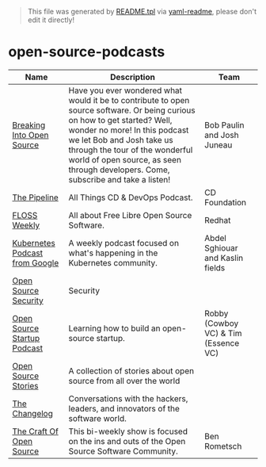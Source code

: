 > This file was generated by [README.tpl](README.tpl) via [yaml-readme](https://github.com/LinuxSuRen/yaml-readme), please don't edit it directly!


# open-source-podcasts

| Name | Description | Team |
|---|---|---|
| [Breaking Into Open Source](https://www.pubhouse.net/breaking-into-open-source) | Have you ever wondered what would it be to contribute to open source software. Or being curious on how to get started? Well, wonder no more! In this podcast we let Bob and Josh take us through the tour of the wonderful world of open source, as seen through developers. Come, subscribe and take a listen! | Bob Paulin and Josh Juneau |
| [The Pipeline](https://cdeliveryfdn.buzzsprout.com/) | All Things CD &amp; DevOps Podcast. | CD Foundation |
| [FLOSS Weekly](https://twit.tv/shows/floss-weekly) | All about Free Libre Open Source Software. | Redhat |
| [Kubernetes Podcast from Google](https://kubernetespodcast.com/) | A weekly podcast focused on what&#39;s happening in the Kubernetes community. | Abdel Sghiouar and Kaslin fields |
| [Open Source Security](https://opensourcesecurity.io/) | Security |  |
| [Open Source Startup Podcast](https://oss-startup-podcast.launchnotes.io/) | Learning how to build an open-source startup. | Robby (Cowboy VC) &amp; Tim (Essence VC) |
| [Open Source Stories](https://www.opensourcestories.org/) | A collection of stories about open source from all over the world |  |
| [The Changelog](https://changelog.com/podcast) | Conversations with the hackers, leaders, and innovators of the software world. |  |
| [The Craft Of Open Source](https://flagsmith.com/) | This bi-weekly show is focused on the ins and outs of the Open Source Software Community. | Ben Rometsch |
